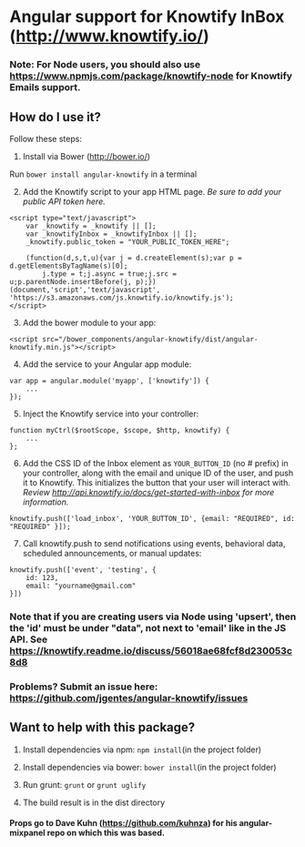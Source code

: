 # Angular support for Knowtify InBox (http://www.knowtify.io/)

### Note: For Node users, you should also use https://www.npmjs.com/package/knowtify-node for Knowtify Emails support.

## How do I use it?

Follow these steps:

1) Install via Bower (http://bower.io/) 

Run ``bower install angular-knowtify`` in a terminal


2) Add the Knowtify script to your app HTML page. *Be sure to add your public API token here.*

```
<script type="text/javascript">
    var _knowtify = _knowtify || [];
    var _knowtifyInbox = _knowtifyInbox || [];
    _knowtify.public_token = "YOUR_PUBLIC_TOKEN_HERE";
 
    (function(d,s,t,u){var j = d.createElement(s);var p = d.getElementsByTagName(s)[0];
        j.type = t;j.async = true;j.src = u;p.parentNode.insertBefore(j, p);})(document,'script','text/javascript', 'https://s3.amazonaws.com/js.knowtify.io/knowtify.js');
</script>
```


3) Add the bower module to your app:

```
<script src="/bower_components/angular-knowtify/dist/angular-knowtify.min.js"></script>
```


4) Add the service to your Angular app module:

```
var app = angular.module('myapp', ['knowtify']) {
    ...
});
```


5) Inject the Knowtify service into your controller:

```
function myCtrl($rootScope, $scope, $http, knowtify) {
    ...
};
```


6) Add the CSS ID of the Inbox element as ``YOUR_BUTTON_ID`` (no # prefix) in your controller, along with the email and unique ID of the user, and push it to Knowtify. This initializes the button that your user will interact with. *Review http://api.knowtify.io/docs/get-started-with-inbox for more information.*

```
knowtify.push(['load_inbox', 'YOUR_BUTTON_ID', {email: "REQUIRED", id: "REQUIRED" }]);
```


7) Call knowtify.push to send notifications using events, behavioral data, scheduled announcements, or manual updates:  

```
knowtify.push(['event', 'testing', {
    id: 123,
    email: "yourname@gmail.com"
}])
```      

### Note that if you are creating users via Node using 'upsert', then the 'id' must be under "data", not next to 'email' like in the JS API. See https://knowtify.readme.io/discuss/56018ae68fcf8d230053c8d8

### Problems? Submit an issue here: https://github.com/jgentes/angular-knowtify/issues

## Want to help with this package?

1) Install dependencies via npm: ``npm install``(in the project folder)

2) Install dependencies via bower: ``bower install``(in the project folder)

2) Run grunt: ``grunt`` or ``grunt uglify``

3) The build result is in the dist directory


#### Props go to Dave Kuhn (https://github.com/kuhnza) for his angular-mixpanel repo on which this was based. 